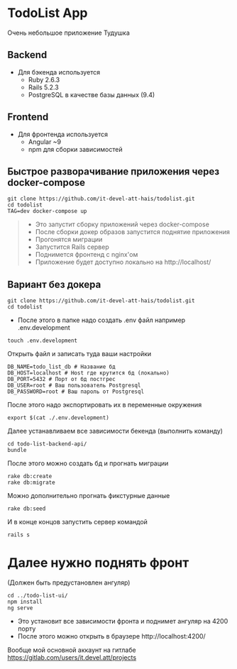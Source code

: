 # TodoList App

Очень небольшое приложение Тудушка

## Backend
* Для бэкенда используется
  * Ruby 2.6.3
  * Rails 5.2.3
  * PostgreSQL в качестве базы данных (9.4)
  
## Frontend
* Для фронтенда используется
  * Angular ~9
  * npm для сборки зависимостей
  
## Быстрое разворачивание приложения через docker-compose
```
git clone https://github.com/it-devel-att-hais/todolist.git
cd todolist
TAG=dev docker-compose up
```
>  * Это запустит сборку приложений через docker-compose
>  * После сборки докер образов запустится поднятие приложения
>  * Прогонятся миграции
>  * Запустится Rails сервер
>  * Поднимется фронтенд с nginx'ом
>  * Приложение будет доступно локально на http://localhost/


## Вариант без докера
```
git clone https://github.com/it-devel-att-hais/todolist.git
cd todolist
```
* После этого в папке надо создать .env файл например .env.development
```
touch .env.development
```
Открыть файл и записать туда ваши настройки
```
DB_NAME=todo_list_db # Название бд
DB_HOST=localhost # Host где крутится бд (локально)
DB_PORT=5432 # Порт от бд постгрес
DB_USER=root # Ваш пользователь Postgresql
DB_PASSWORD=root # Ваш пароль от Postgresql
```
После этого надо экспортировать их в переменные окружения
```
export $(cat ./.env.development)
```
Далее устанавливаем все зависимости бекенда (выполнить команду)
```
cd todo-list-backend-api/
bundle
```
После этого можно создать бд и прогнать миграции
```
rake db:create
rake db:migrate
```
Можно дополнительно прогнать фикстурные данные
```
rake db:seed
```
И в конце концов запустить сервер командой
```
rails s
```
# Далее нужно поднять фронт
(Должен быть предустановлен ангуляр)
```
cd ../todo-list-ui/
npm install
ng serve
```
* Это установит все зависимости фронта и поднимет ангуляр на 4200 порту
* После этого можно открыть в браузере http://localhost:4200/

Вообще мой основной аккаунт на гитлабе https://gitlab.com/users/it.devel.att/projects
